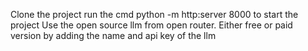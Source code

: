 Clone the project run the cmd  python -m http:server 8000 to start the project
Use the open source llm from open router. Either free or paid version by adding the name and api key of the llm
